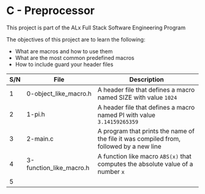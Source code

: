 # C - Preprocessor

This project is part of the ALx Full Stack Software Engineering Program

The objectives of this project are to learn the following:
- What are macros and how to use them
- What are the most common predefined macros
- How to include guard your header files

| S/N | File | Description |
| --- | ---- | ----------- |
| 1 | 0-object_like_macro.h | A header file that defines a macro named SIZE with value `1024` |
| 2 | 1-pi.h | A header file that defines a macro named PI with value `3.14159265359` |
| 3 | 2-main.c | A program that prints the name of the file it was compiled from, followed by a new line |
| 4 | 3-function_like_macro.h | A function like macro `ABS(x)` that computes the absolute value of a number `x` |
| 5 |   
